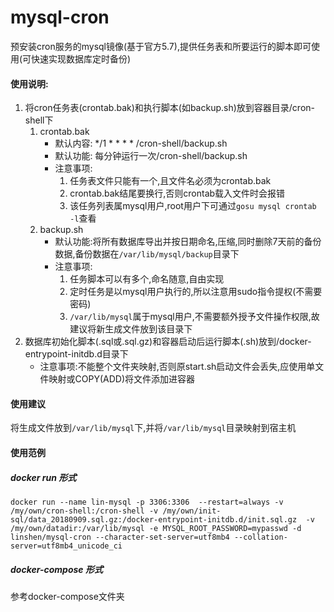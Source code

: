# mysql-cron
预安装cron服务的mysql镜像(基于官方5.7),提供任务表和所要运行的脚本即可使用(可快速实现数据库定时备份)


#### 使用说明:
1. 将cron任务表(crontab.bak)和执行脚本(如backup.sh)放到容器目录/cron-shell下
    1. crontab.bak
        - 默认内容: */1 * * * * /cron-shell/backup.sh
        - 默认功能: 每分钟运行一次/cron-shell/backup.sh
        - 注意事项: 
            1. 任务表文件只能有一个,且文件名必须为crontab.bak
            2. crontab.bak结尾要换行,否则crontab载入文件时会报错
            3. 该任务列表属mysql用户,root用户下可通过`gosu mysql crontab -l`查看
    2. backup.sh
        - 默认功能:将所有数据库导出并按日期命名,压缩,同时删除7天前的备份数据,备份数据在`/var/lib/mysql/backup`目录下
        - 注意事项:
            1. 任务脚本可以有多个,命名随意,自由实现
            2. 定时任务是以mysql用户执行的,所以注意用sudo指令提权(不需要密码)
            3. `/var/lib/mysql`属于mysql用户,不需要额外授予文件操作权限,故建议将新生成文件放到该目录下
2. 数据库初始化脚本(.sql或.sql.gz)和容器启动后运行脚本(.sh)放到/docker-entrypoint-initdb.d目录下
    - 注意事项:不能整个文件夹映射,否则原start.sh启动文件会丢失,应使用单文件映射或COPY(ADD)将文件添加进容器
#### 使用建议
将生成文件放到`/var/lib/mysql`下,并将`/var/lib/mysql`目录映射到宿主机
#### 使用范例
##### docker run 形式
```docker
docker run --name lin-mysql -p 3306:3306  --restart=always -v /my/own/cron-shell:/cron-shell -v /my/own/init-sql/data_20180909.sql.gz:/docker-entrypoint-initdb.d/init.sql.gz  -v /my/own/datadir:/var/lib/mysql -e MYSQL_ROOT_PASSWORD=mypasswd -d linshen/mysql-cron --character-set-server=utf8mb4 --collation-server=utf8mb4_unicode_ci
```
##### docker-compose 形式
参考docker-compose文件夹


